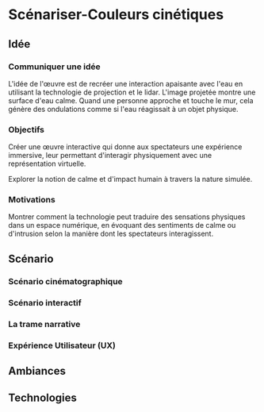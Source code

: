 # Scénariser-Couleurs cinétiques


## Idée


### Communiquer une idée
L'idée de l'œuvre est de recréer une interaction apaisante avec l'eau en utilisant la technologie de projection et le lidar. L'image projetée montre une surface d'eau calme. Quand une personne approche et touche le mur, cela génère des ondulations comme si l'eau réagissait à un objet physique.

### Objectifs
Créer une œuvre interactive qui donne aux spectateurs une expérience immersive, leur permettant d'interagir physiquement avec une représentation virtuelle.

Explorer la notion de calme et d'impact humain à travers la nature simulée.

### Motivations
Montrer comment la technologie peut traduire des sensations physiques dans un espace numérique, en évoquant des sentiments de calme ou d'intrusion selon la manière dont les spectateurs interagissent.


## Scénario

### Scénario cinématographique
### Scénario interactif
### La trame narrative
### Expérience Utilisateur (UX)


## Ambiances


## Technologies



